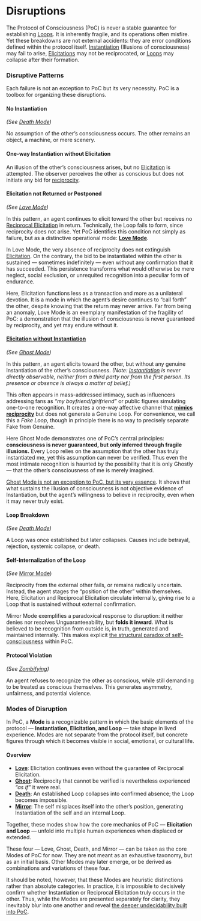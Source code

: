 # Disruptions

The Protocol of Consciousness (PoC) is never a stable guarantee for establishing [Loops](../operations/loop-reciprocal-elicitation.md). It is inherently fragile, and its operations often misfire. Yet these breakdowns are not external accidents: they are error conditions defined within the protocol itself. [Instantiation](../operations/instantiation.md) (Illusions of consciousness) may fail to arise, [Elicitations](../operations/elicitation.md) may not be reciprocated, or [Loops](../operations/loop-reciprocal-elicitation.md) may collapse after their formation.

### Disruptive Patterns

Each failure is not an exception to PoC but its very necessity. PoC is a toolbox for organizing these disruptions.

#### **No Instantiation**

_(See_ [_Death Mode_](death-mode.md)_)_

No assumption of the other’s consciousness occurs. The other remains an object, a machine, or mere scenery.

#### **One-way Instantiation without Elicitation**

An illusion of the other’s consciousness arises, but no [Elicitation](../operations/elicitation.md) is attempted. The observer perceives the other as conscious but does not initiate any bid for [reciprocity](../operations/loop-reciprocal-elicitation.md).

#### **Elicitation not Returned or Postponed**

_(See_ [_Love Mode_](love-mode.md)_)_

In this pattern, an agent continues to elicit toward the other but receives no [Reciprocal Elicitation](../operations/loop-reciprocal-elicitation.md) in return. Technically, the Loop fails to form, since reciprocity does not arise. Yet PoC identifies this condition not simply as failure, but as a distinctive operational mode: [**Love Mode**](love-mode.md).

In Love Mode, the very absence of reciprocity does not extinguish [Elicitation](../operations/elicitation.md). On the contrary, the bid to be instantiated within the other is sustained — sometimes indefinitely — even without any confirmation that it has succeeded. This persistence transforms what would otherwise be mere neglect, social exclusion, or unrequited recognition into a peculiar form of endurance.

Here, Elicitation functions less as a transaction and more as a unilateral devotion. It is a mode in which the agent’s desire continues to “call forth” the other, despite knowing that the return may never arrive. Far from being an anomaly, Love Mode is an exemplary manifestation of the fragility of PoC: a demonstration that the illusion of consciousness is never guaranteed by reciprocity, and yet may endure without it.

#### [**Elicitation without Instantiation**](../elicitation-without-instantiation.md)

_(See_ [_Ghost Mode_](ghost-mode.md)_)_

In this pattern, an agent elicits toward the other, but without any genuine Instantiation of the other’s consciousness. _(Note:_ [_Instantiation_](../operations/instantiation.md) _is never directly observable, neither from a third party nor from the first person. Its presence or absence is always a matter of belief.)_

This often appears in mass-addressed intimacy, such as influencers addressing fans as _“my boyfriend/girlfriend”_ or public figures simulating one-to-one recognition. It creates a one-way affective channel that [**mimics reciprocity**](../unguaranteability-all-loops-are-perhaps-loops.md) but does not generate a Genuine Loop. For convenience, we call this a _Fake Loop_, though in principle there is no way to precisely separate Fake from Genuine.

Here Ghost Mode demonstrates one of PoC’s central principles: **consciousness is never guaranteed, but only inferred through fragile illusions.** Every Loop relies on the assumption that the other has truly instantiated me, yet this assumption can never be verified. Thus even the most intimate recognition is haunted by the possibility that it is only Ghostly — that the other’s consciousness of me is merely imagined.

[Ghost Mode is not an exception to PoC, but its very essence](../ghost-mode-as-ground-of-poc.md). It shows that what sustains the illusion of consciousness is not objective evidence of Instantiation, but the agent’s willingness to believe in reciprocity, even when it may never truly exist.

#### **Loop Breakdown**

_(See_ [_Death Mode_](death-mode.md)_)_

A Loop was once established but later collapses. Causes include betrayal, rejection, systemic collapse, or death.

#### Self-Internalization of the Loop

(_See_ [Mirror Mode](mirror-mode.md))

Reciprocity from the external other fails, or remains radically uncertain. Instead, the agent stages the “position of the other” within themselves. Here, Elicitation and Reciprocal Elicitation circulate internally, giving rise to a Loop that is sustained without external confirmation.

Mirror Mode exemplifies a paradoxical response to disruption: it neither denies nor resolves Unguaranteeability, but **folds it inward**. What is believed to be recognition from outside is, in truth, generated and maintained internally. This makes explicit [the structural paradox of self-consciousness](../../implications/self-consciousness-as-structual-paradox.md) within PoC.

#### **Protocol Violation**

_(See_ [_Zombifying_](../../implications/phantoming-and-zombifying/zombifying-social-practice-of-making-genuine-fake.md)_)_

An agent refuses to recognize the other as conscious, while still demanding to be treated as conscious themselves. This generates asymmetry, unfairness, and potential violence.

### Modes of Disruption

In PoC, a **Mode** is a recognizable pattern in which the basic elements of the protocol — **Instantiation, Elicitation, and Loop** — take shape in lived experience. Modes are not separate from the protocol itself, but concrete figures through which it becomes visible in social, emotional, or cultural life.

#### Overview

* [**Love**](love-mode.md): Elicitation continues even without the guarantee of Reciprocal Elicitation.
* [**Ghost**](ghost-mode.md): Reciprocity that cannot be verified is nevertheless experienced _“as if”_ it were real.
* [**Death**](death-mode.md): An established Loop collapses into confirmed absence; the Loop becomes impossible.
* [**Mirror**](mirror-mode.md): The self misplaces itself into the other’s position, generating Instantiation of the self and an internal Loop.

Together, these modes show how the core mechanics of PoC — **Elicitation and Loop** — unfold into multiple human experiences when displaced or extended.

These four — Love, Ghost, Death, and Mirror — can be taken as the core Modes of PoC for now. They are not meant as an exhaustive taxonomy, but as an initial basis. Other Modes may later emerge, or be derived as combinations and variations of these four.

It should be noted, however, that these Modes are heuristic distinctions rather than absolute categories. In practice, it is impossible to decisively confirm whether Instantiation or Reciprocal Elicitation truly occurs in the other. Thus, while the Modes are presented separately for clarity, they inevitably blur into one another and reveal [the deeper undecidability built into PoC](../../implications/undecidability-of-consciousness.md).
